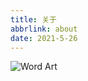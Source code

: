 ```yaml
---
title: 关于
abbrlink: about
date: 2021-5-26
---
```


![Word Art](https://cdn.jsdelivr.net/gh/nexmoe/image@latest/Word%20Art.jpeg)
